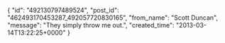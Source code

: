  {
   "id": "492130797489524",
   "post_id": "462493170453287_492057720830165",
   "from_name": "Scott Duncan",
   "message": "They simply throw me out.",
   "created_time": "2013-03-14T13:22:25+0000"
 }
